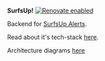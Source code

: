 
**SurfsUp!**
[![Renovate enabled](https://img.shields.io/badge/renovate-enabled-brightgreen.svg)](https://renovatebot.com/)

Backend for [SurfsUp Alerts](https://play.google.com/store/apps/details?id=com.passiondigital.surfsup.android).

Read about it's tech-stack [here](https://medium.com/@amanmanocha).

Architecture
diagrams [here](https://htmlpreview.github.io/?https://github.com/manocha-aman/wind-alerts/blob/master/src/main/resources/architecture.html#SystemContext)
